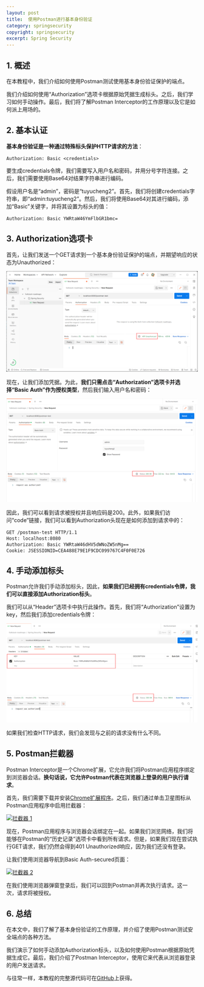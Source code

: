 ```yaml
---
layout: post
title:  使用Postman进行基本身份验证
category: springsecurity
copyright: springsecurity
excerpt: Spring Security
---
```


## 1. 概述

在本教程中，我们介绍如何使用Postman测试使用基本身份验证保护的端点。

我们介绍如何使用“Authorization”选项卡根据原始凭据生成标头。之后，我们学习如何手动操作。最后，我们将了解Postman Interceptor的工作原理以及它是如何派上用场的。

## 2. 基本认证

**基本身份验证是一种通过特殊标头保护HTTP请求的方法**：

```http
Authorization: Basic <credentials>
```

要生成credentials令牌，我们需要写入用户名和密码，并用分号字符连接。之后，我们需要使用Base64对结果字符串进行编码。

假设用户名是“admin”，密码是“tuyucheng2”。首先，我们将创建credentials字符串，即“admin:tuyucheng2”。然后，我们将使用Base64对其进行编码，添加“Basic”关键字，并将其设置为标头的值：

```http
Authorization: Basic YWRtaW46YmFlbGR1bmc=
```

## 3. Authorization选项卡

首先，让我们发送一个GET请求到一个基本身份验证保护的端点，并期望响应的状态为Unauthorized：

![](/assets/images/2023/springsecurity/javapostmanauthentication01.png)


现在，让我们添加凭据。为此，**我们只需点击“Authorization”选项卡并选择“Basic Auth”作为授权类型**，然后我们输入用户名和密码：


![](/assets/images/2023/springsecurity/javapostmanauthentication02.png)

因此，我们可以看到请求被授权并且响应码是200。此外，如果我们访问“code”链接，我们可以看到Authorization头现在是如何添加到请求中的：

```http
GET /postman-test HTTP/1.1
Host: localhost:8080
Authorization: Basic YWRtaW46dHV5dWNoZW5nMg==
Cookie: JSESSIONID=CEA488E79E1F9CDC099767C4F0F0E726
```

## 4. 手动添加标头

Postman允许我们手动添加标头，因此，**如果我们已经拥有credentials令牌，我们可以直接添加Authorization标头**。

我们可以从“Header”选项卡中执行此操作。首先，我们将“Authorization”设置为key，然后我们添加credentials令牌：


![](/assets/images/2023/springsecurity/javapostmanauthentication03.png)

如果我们检查HTTP请求，我们会发现与之前的请求没有什么不同。

## 5. Postman拦截器

Postman Interceptor是一个Chrome扩展，它允许我们将Postman应用程序绑定到浏览器会话。**换句话说，它允许Postman代表在浏览器上登录的用户执行请求**。

首先，我们需要下载并安装[Chrome扩展程序](https://chrome.google.com/webstore/detail/postman-interceptor/aicmkgpgakddgnaphhhpliifpcfhicfo)。之后，我们通过单击卫星图标从Postman应用程序中启用拦截器：

 

[![拦截器 1](https://www.baeldung.com/wp-content/uploads/2022/09/interceptor-1.png)](https://www.baeldung.com/wp-content/uploads/2022/09/interceptor-1.png)

现在，Postman应用程序与浏览器会话绑定在一起。如果我们浏览网络，我们将能够在Postman的“历史记录”选项卡中看到所有请求。但是，如果我们现在尝试执行GET请求，我们仍然会得到401 Unauthorized响应，因为我们还没有登录。

让我们使用浏览器导航到Basic Auth-secured页面：

 

[![拦截器 2](https://www.baeldung.com/wp-content/uploads/2022/09/interceptor_2.jpg)](https://www.baeldung.com/wp-content/uploads/2022/09/interceptor_2.jpg)

在我们使用浏览器弹窗登录后，我们可以回到Postman并再次执行请求。这一次，请求将被授权。

## 6. 总结

在本文中，我们了解了基本身份验证的工作原理，并介绍了使用Postman测试安全端点的各种方法。

我们演示了如何手动添加Authorization标头，以及如何使用Postman根据原始凭据生成它。最后，我们介绍了Postman Interceptor，使用它来代表从浏览器登录的用户发送请求。


与往常一样，本教程的完整源代码可在[GitHub](https://github.com/tuyucheng7/taketoday-tutorial4j/tree/master/spring-security-modules)上获得。